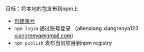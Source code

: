 
目标：将本地的包发布到npm上

- [创建账号](https://docs.npmjs.com/creating-a-new-npm-user-account)
- `npm login` 通过账号登录 （allenxiang xiangrenya123 xiangrenya@gmail.com）
- `npm publish` 发布当前项目到npm registry